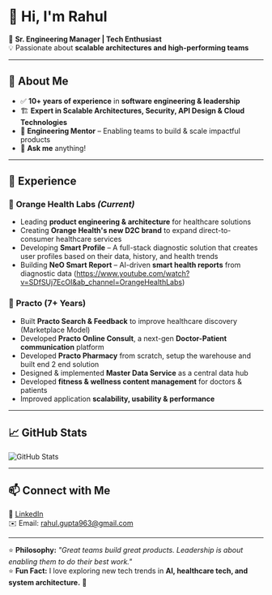 # 👋 Hi, I'm Rahul  

🚀 **Sr. Engineering Manager | Tech Enthusiast**  
💡 Passionate about **scalable architectures and high-performing teams**  

---

## 🎯 **About Me**
- ✅ **10+ years of experience** in **software engineering & leadership**  
- 🏗️ **Expert in Scalable Architectures, Security, API Design & Cloud Technologies**  
- 📢 **Engineering Mentor** – Enabling teams to build & scale impactful products
- 💬 **Ask me** anything!

---

## 💼 **Experience**
### 🏥 **Orange Health Labs** *(Current)*
- Leading **product engineering & architecture** for healthcare solutions
- Creating **Orange Health's new D2C brand** to expand direct-to-consumer healthcare services
- Developing **Smart Profile** – A full-stack diagnostic solution that creates user profiles based on their data, history, and health trends
- Building **NeO Smart Report** – AI-driven **smart health reports** from diagnostic data (https://www.youtube.com/watch?v=SDfSUj7EcOI&ab_channel=OrangeHealthLabs)

### 🏥 **Practo (7+ Years)**
- Built **Practo Search & Feedback** to improve healthcare discovery (Marketplace Model)  
- Developed **Practo Online Consult**, a next-gen **Doctor-Patient communication** platform
- Developed **Practo Pharmacy** from scratch, setup the warehouse and built end 2 end solution 
- Designed & implemented **Master Data Service** as a central data hub  
- Developed **fitness & wellness content management** for doctors & patients  
- Improved application **scalability, usability & performance**  


---

## 📈 **GitHub Stats**
![GitHub Stats](https://github-readme-stats.vercel.app/api?username=rdvs&show_icons=true&count_private=true&theme=github_dark)


---

## 📫 **Connect with Me**
💼 [LinkedIn](https://www.linkedin.com/in/rahul-gupta-69585527/)  
✉️ Email: rahul.gupta963@gmail.com

---

⭐ **Philosophy:** *"Great teams build great products. Leadership is about enabling them to do their best work."*  
⭐ **Fun Fact:** I love exploring new tech trends in **AI, healthcare tech, and system architecture.** 🚀  
